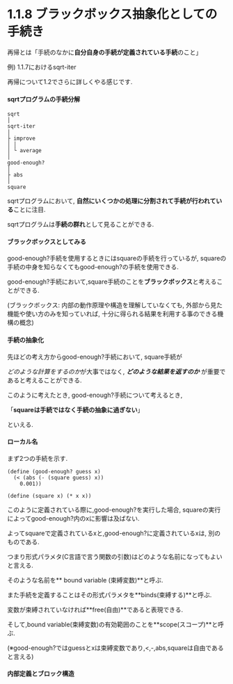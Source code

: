 # 1.1.8 ブラックボックス抽象化としての手続き

再帰とは「手続のなかに**自分自身の手続が定義されている手続**のこと」

例) 1.1.7におけるsqrt-iter

再帰について1.2でさらに詳しくやる感じです.

#### sqrtプログラムの手続分解

    sqrt
    │
    sqrt-iter
    │
    ├ improve  
    │ │  
    │ └ average
    │  
    good-enough?
    │
    ├ abs  
    │
    square

sqrtプログラムにおいて,
**自然にいくつかの処理に分割されて手続が行われている**ことに注目.

sqrtプログラムは**手続の群れ**として見ることができる.

#### ブラックボックスとしてみる

good-enough?手続を使用するときにはsquareの手続を行っているが,
squareの手続の中身を知らなくてもgood-enough?の手続を使用できる.

good-enough?手続において,square手続のことを**ブラックボックス**と考えることができる.

(ブラックボックス: 内部の動作原理や構造を理解していなくても,
外部から見た機能や使い方のみを知っていれば,
十分に得られる結果を利用する事のできる機構の概念)

#### 手続の抽象化

先ほどの考え方からgood-enough?手続において,
square手続が

*どのような計算をするのか*が大事ではなく,
***どのような結果を返すのか*** が重要であると考えることができる.

このように考えたとき,
good-enough?手続について考えるとき,

「**squareは手続ではなく手続の抽象に過ぎない**」

といえる.

#### ローカル名
まず2つの手続を示す.

    (define (good-enough? guess x)
      (< (abs (- (square guess) x))
        0.001))

    (define (square x) (* x x))

このように定義されている際に,good-enough?を実行した場合,
squareの実行によってgood-enough?内のxに影響は及ばない.

よってsquareで定義されているxと,good-enough?に定義されているxは,
別のものである.

つまり形式パラメタ(C言語で言う関数の引数)はどのような名前になってもよいと言える.

そのような名前を** bound variable (束縛変数)**と呼ぶ.

また手続を定義することはその形式パラメタを**binds(束縛する)**と呼ぶ.

変数が束縛されていなければ**free(自由)**であると表現できる.

そして,bound variable(束縛変数)の有効範囲のことを**scope(スコープ)**と呼ぶ.

(※good-enough?ではguessとxは束縛変数であり,<,-,abs,squareは自由であると言える)

#### 内部定義とブロック構造
